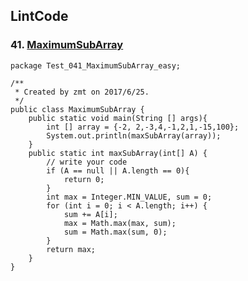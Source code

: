 ## LintCode
### 41. <a href="http://lintcode.com/en/problem/maximum-subarray/"> MaximumSubArray </a>

	package Test_041_MaximumSubArray_easy;

	/**
	 * Created by zmt on 2017/6/25.
	 */
	public class MaximumSubArray {
	    public static void main(String [] args){
	        int [] array = {-2, 2,-3,4,-1,2,1,-15,100};
	        System.out.println(maxSubArray(array));
	    }
	    public static int maxSubArray(int[] A) {
	        // write your code
	        if (A == null || A.length == 0){
	            return 0;
	        }
	        int max = Integer.MIN_VALUE, sum = 0;
	        for (int i = 0; i < A.length; i++) {
	            sum += A[i];
	            max = Math.max(max, sum);
	            sum = Math.max(sum, 0);
	        }
	        return max;
	    }
	}

